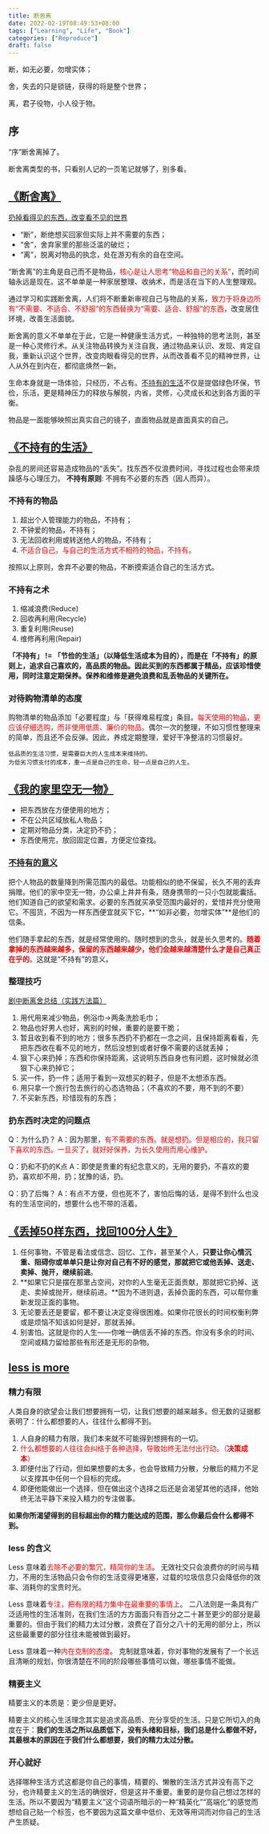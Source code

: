 ```yaml
---
title: 断舍离
date: 2022-02-19T08:49:53+08:00
tags: ["Learning", "Life", "Book"]
categories: ["Reproduce"]
draft: false
---
```


断，如无必要，勿增实体；

舍，失去的只是锁链，获得的将是整个世界；

离，君子役物，小人役于物。

<!--more-->

## 序
“序”断舍离掉了。

断舍离类型的书，只看别人记的一页笔记就够了，别多看。

## [《断舍离》](https://book.douban.com/subject/24749465/)
[扔掉看得见的东西，改变看不见的世界](https://book.douban.com/review/6175893/)
- “断”，断绝想买回家但实际上并不需要的东西；
- “舍”，舍弃家里的那些泛滥的破烂；
- “离”，脱离对物品的执念，处在游刃有余的自在空间。

“断舍离”的主角是自己而不是物品，<font color=red>核心是让人思考“物品和自己的关系”</font>，而时间轴永远是现在。这不单单是一种家居整理、收纳术，而是活在当下的人生整理观。

通过学习和实践断舍离，人们将不断重新审视自己与物品的关系，<font color=red>致力于将身边所有“不需要、不适合、不舒服”的东西替换为“需要、适合、舒服”的东西</font>，改变居住环境，改善生活面貌。

断舍离的意义不单单在于此，它是一种健康生活方式，一种独特的思考法则，甚至是一种心灵修行术。从关注物品转换为关注自我，通过物品来认识、发现、肯定自我，重新认识这个世界，改变肉眼看得见的世界，从而改善看不见的精神世界，让人从外在到内在，都彻底焕然一新。

生命本身就是一场体验，只经历，不占有。[不持有的生活](https://www.douban.com/group/168861/)不仅是提倡绿色环保，节俭，乐活，更是精神压力的释放与解脱，内省，灵修，心灵成长和达到各方面的平衡。

物品是一面能够映照出真实自己的镜子，直面物品就是直面真实的自己。

## [《不持有的生活》](https://book.douban.com/subject/4086725/)
杂乱的房间还容易造成物品的“丢失”。找东西不仅浪费时间，寻找过程也会带来烦躁感与心理压力。
**不持有原则**: 不拥有不必要的东西（因人而异）。

### 不持有的物品
1. 超出个人管理能力的物品，不持有；
2. 不钟爱的物品，不持有；
3. 无法回收利用或转送他人的物品，不持有；
4. <font color=red>不适合自己，与自己的生活方式不相符的物品，不持有。</font>

按照以上原则，舍弃不必要的物品，不断摸索适合自己的生活方式。

### 不持有之术

1. 缩减浪费(Reduce)
2. 回收再利用(Recycle)
3. 重复利用(Reuse)
4. 维修再利用(Repair)

**「不持有」 != 「节俭的生活」（以降低生活成本为目的），而是在「不持有」的原则上，追求自己喜欢的，高品质的物品。因此买到的东西都属于精品，应该珍惜使用，同时注意定期保养。保养和维修是避免浪费和乱丢物品的关键所在。**

### 对待购物清单的态度
购物清单的物品添加「必要程度」与「获得难易程度」条目。<font color=red>每天使用的物品，更应该仔细选购，而非使用低质、廉价的物品。</font>偶尔一次的整理，不如习惯性整理来的简单，而且还不会反弹。因此，养成定期整理，爱好干净整洁的习惯最好。

	低品质的生活习惯，是需要巨大的人生成本来维持的。
	为低劣习惯支付的成本，重一点是自己的生命，轻一点是自己的人生。

## [《我的家里空无一物》](https://movie.douban.com/subject/26689409/)

- 把东西放在方便使用的地方；
- 不在公共区域放私人物品；
- 定期对物品分类，决定扔不扔；
- 东西使用完，放回固定位置，方便定位查找。

### [不持有的意义](https://movie.douban.com/review/7791099/)

把个人物品的数量降到所需范围内的最低。功能相似的绝不保留，长久不用的丢弃捐赠。他们的家中空无一物，办公桌上井井有条，随身携带的一只小包就能囊括。他们知道自己的欲望和需求。必要的东西就买承受范围内最好的，爱惜并充分使用它。不囤货，不因为一样东西便宜就买下它，**“如非必要，勿增实体”**是他们的信条。

他们随手拿起的东西，就是经常使用的。随时想到的念头，就是长久思考的。<font color=red>**随着拿掉的东西越来越多，保留的东西越来越少，他们会越来越清楚什么才是自己真正在乎的**</font>。这就是“不持有”的意义。

### 整理技巧

[剧中断离舍总结（实践方法篇）](https://movie.douban.com/review/7827057/)
1. 用代用来减少物品，例浴巾→两条洗脸毛巾；
2. 物品也好男人也好，离别的时候，重要的是要干脆；
3. 暂且收到看不到的地方；很多东西扔不扔都在一念之间，且保持距离看看，先把东西收在看不见的地方，然后没想到或者好像不需要的话就丢掉；
4. 狠下心来扔掉；东西和你保持距离，这说明东西自身也有问题，这时候就必须狠下心来扔掉它；
5. 买一件，扔一件；适用于看到一双想买的鞋子，但是不太想添东西。
6. 用只拿一个旅行包去旅行的心态选物品；（不喜欢的不要，用不到的不要）
7. 不买新东西，珍惜现有的东西；

### 扔东西时决定的问题点
Q：为什么扔？
A：因为那里，<font color=red>有不需要的东西。就是想扔。但是相应的，我只留下喜欢的东西。一旦买了，就好好保养，为长久使用而用心维护。</font>

Q：扔和不扔的K点
A：即使是贵重的有纪念意义的，无用的要扔，不喜欢的要扔，喜欢却不用，扔；犹豫的话，扔。

Q：扔了后悔？
A：有点不方便，但也死不了，害怕后悔的话，是得不到什么也没有的生活空间的，想要什么也不带的活着。

## [《丢掉50样东西，找回100分人生》](https://mp.weixin.qq.com/mp/appmsg/show?__biz=MjM5NjA3OTM0MA==&appmsgid=200035644&itemidx=1&sign=6f0cd694354b3f75b757e41bc93b767b)

1. 任何事物，不管是看法或信念、回忆、工作，甚至某个人，**只要让你心情沉重、阻碍你或单单只是让你对自己有不好的感觉，那就把它或他丢掉、送走、卖掉、抛开，继续前进**。
2. **如果它只是摆在那里占空间，对你的人生毫无正面贡献，那就把它扔掉、送走、卖掉或抛开，继续前进。**因为不进则退，丢掉负面的东西，可以帮你重新发现正面的事物。
3. 无论要丢还是要留，都不要让决定变得很困难。如果你花很长的时间权衡利弊或是烦恼不知该如何是好，那就丢掉。
4. 别害怕。这就是你的人生——你唯一确信丢不掉的东西。你没有多余的时间、空间或精力留给那些有形还是无形的杂物。

## [less is more](http://www.zreading.cn/archives/5711.html)

### 精力有限
人类自身的欲望会让我们想要拥有一切，让我们想要的越来越多。但无数的证据都表明了：什么都想要的人，往往什么都得不到。

1. 人自身的精力有限，我们本来就不可能得到想拥有的一切。
2. <font color=red>什么都想要的人往往会纠结于各种选择，导致始终无法付出行动。（**决策成本**）</font>
3. 即便付出了行动，但如果想要的太多，也会导致精力分散，分散后的精力不足以支撑其中任何一个目标的完成。
4. 即便他能做出一个选择，但在做出这个选择之后还是会渴望其他的选择，他始终无法平静下来投入精力的专注做事。

**如果你所渴望得到的目标超出你的精力能达成的范围，那么你最后会什么都得不到。**

### less 的含义
Less 意味着<font color=red>去除不必要的繁冗，精简你的生活</font>。
无效社交只会浪费你的时间与精力，不用的生活物品只会令你的生活变得更堵塞，过载的垃圾信息只会降低你的效率、消耗你的宝贵时光。

Less 意味着<font color=red>专注，把有限的精力集中在最重要的事情上</font>。
二八法则是一条具有广泛适用性的生活准则，在我们生活的方方面面只有百分之二十甚至更少的部分是最重要的。但由于我们的精力太过分散，浪费在了百分之八十的无用的部分上，所以这些最重要的部分往往未能被做到最好。

Less 意味着一种<font color=red>内在克制的态度</font>。
克制就意味着，你对事物的发展有了一个长远且清晰的规划，你很清楚在不同的阶段哪些事情可以做，哪些事情不能做。

### 精要主义
精要主义的本质是：更少但是更好。

精要主义的核心生活理念其实是追求高品质、充分享受的生活。只是它所切入的角度在于：**我们的生活之所以品质低下，没有头绪和目标，我们总是什么都做不好，其最根本的原因在于我们什么都想要，我们的精力太过分散。**

### 开心就好

选择哪种生活方式这都是你自己的事情，精要的、懒散的生活方式并没有高下之分，也许精要主义的生活的确很好，但是这并不重要。重要的是你自己想过怎样的生活。所以不要因为“精要主义”这个词语所暗示的一种“精英化”“高端化”的感觉而想给自己贴一个标签，也不要因为这篇文章中低价、无效等用词而对你自己的生活产生质疑。
